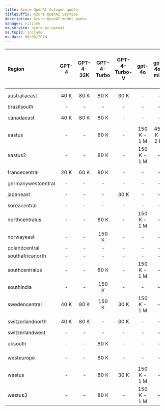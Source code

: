 ```yaml
---
title: Azure OpenAI Autogen quota
titleSuffix: Azure OpenAI Service
description: Azure OpenAI model quota
manager: nitinme
ms.service: azure-ai-openai
ms.topic: include
ms.date: 08/08/2024
---
```



| Region             | GPT-4   | GPT-4-32K   | GPT-4-Turbo   | GPT-4-Turbo-V   | gpt-4o      | gpt-4o-mini   | GPT-35-Turbo   | GPT-35-Turbo-Instruct   | gpt-4o - GlobalStandard   | gpt-4o-mini - GlobalStandard   | GPT-4o - Global-Batch   | GPT-4 - Global-Batch   | GPT-4-Turbo - Global-Batch   | gpt-35-turbo - Global-Batch   | Text-Embedding-Ada-002   | text-embedding-3-small   | text-embedding-3-large   | Babbage-002   | Babbage-002 - finetune   | Davinci-002   | Davinci-002 - finetune   | GPT-35-Turbo - finetune   | GPT-35-Turbo-1106 - finetune   | GPT-4 - finetune   | GPT-4o-mini - finetune   | GPT-35-Turbo-0125 - finetune   |
|:-------------------|:-------:|:-----------:|:-------------:|:---------------:|:-----------:|:-------------:|:--------------:|:-----------------------:|:-------------------------:|:------------------------------:|:-----------------------:|:----------------------:|:----------------------------:|:-----------------------------:|:------------------------:|:------------------------:|:------------------------:|:-------------:|:------------------------:|:-------------:|:------------------------:|:-------------------------:|:------------------------------:|:------------------:|:------------------------:|:-------------------------------|
| australiaeast      | 40 K    | 80 K        | 80 K          | 30 K            | -           | -             | 300 K          | -                       | 450 K - 30 M              | -                              | -                       | -                      | -                            | -                             | 350 K                    | -                        | -                        | -             | -                        | -             | -                        | -                         | -                              | -                  | -                        | -                              |
| brazilsouth        | -       | -           | -             | -               | -           | -             | -              | -                       | 450 K - 30 M              | -                              | -                       | -                      | -                            | -                             | 350 K                    | -                        | -                        | -             | -                        | -             | -                        | -                         | -                              | -                  | -                        | -                              |
| canadaeast         | 40 K    | 80 K        | 80 K          | -               | -           | -             | 300 K          | -                       | 450 K - 30 M              | -                              | -                       | -                      | -                            | -                             | 350 K                    | 350 K                    | 350 K                    | -             | -                        | -             | -                        | -                         | -                              | -                  | -                        | -                              |
| eastus             | -       | -           | 80 K          | -               | 150 K - 1 M | 450 K - 2 M   | 240 K          | 240 K                   | 450 K - 30 M              | 2 M - 50 M                     | 50 M - 5 B              | 5 M - 150 M            | 40 M - 300 M                 | 100 M - 10 B                  | 240 K                    | 350 K                    | 350 K                    | -             | -                        | -             | -                        | -                         | -                              | -                  | -                        | -                              |
| eastus2            | -       | -           | 80 K          | -               | 150 K - 1 M | -             | 300 K          | -                       | 450 K - 30 M              | -                              | -                       | -                      | -                            | -                             | 350 K                    | 350 K                    | 350 K                    | -             | -                        | -             | -                        | 250 K                     | 250 K                          | -                  | -                        | 250 K                          |
| francecentral      | 20 K    | 60 K        | 80 K          | -               | -           | -             | 240 K          | -                       | 450 K - 30 M              | -                              | -                       | -                      | -                            | -                             | 240 K                    | -                        | 350 K                    | -             | -                        | -             | -                        | -                         | -                              | -                  | -                        | -                              |
| germanywestcentral | -       | -           | -             | -               | -           | -             | -              | -                       | 450 K - 30 M              | -                              | -                       | -                      | -                            | -                             | -                        | -                        | -                        | -             | -                        | -             | -                        | -                         | -                              | -                  | -                        | -                              |
| japaneast          | -       | -           | -             | 30 K            | -           | -             | 300 K          | -                       | 450 K - 30 M              | -                              | -                       | -                      | -                            | -                             | 350 K                    | -                        | 350 K                    | -             | -                        | -             | -                        | -                         | -                              | -                  | -                        | -                              |
| koreacentral       | -       | -           | -             | -               | -           | -             | -              | -                       | 450 K - 30 M              | -                              | -                       | -                      | -                            | -                             | -                        | -                        | -                        | -             | -                        | -             | -                        | -                         | -                              | -                  | -                        | -                              |
| northcentralus     | -       | -           | 80 K          | -               | 150 K - 1 M | -             | 300 K          | -                       | 450 K - 30 M              | -                              | -                       | -                      | -                            | -                             | 350 K                    | -                        | -                        | 240 K         | 250 K                    | 240 K         | 250 K                    | 250 K                     | 250 K                          | 100 K              | 100 K                    | 250 K                          |
| norwayeast         | -       | -           | 150 K         | -               | -           | -             | -              | -                       | 450 K - 30 M              | -                              | -                       | -                      | -                            | -                             | 350 K                    | -                        | -                        | -             | -                        | -             | -                        | -                         | -                              | -                  | -                        | -                              |
| polandcentral      | -       | -           | -             | -               | -           | -             | -              | -                       | 450 K - 30 M              | -                              | -                       | -                      | -                            | -                             | -                        | -                        | -                        | -             | -                        | -             | -                        | -                         | -                              | -                  | -                        | -                              |
| southafricanorth   | -       | -           | -             | -               | -           | -             | -              | -                       | 450 K - 30 M              | -                              | -                       | -                      | -                            | -                             | 350 K                    | -                        | -                        | -             | -                        | -             | -                        | -                         | -                              | -                  | -                        | -                              |
| southcentralus     | -       | -           | 80 K          | -               | 150 K - 1 M | -             | 240 K          | -                       | 450 K - 30 M              | -                              | -                       | -                      | -                            | -                             | 240 K                    | -                        | -                        | -             | -                        | -             | -                        | -                         | -                              | -                  | -                        | -                              |
| southindia         | -       | -           | 150 K         | -               | -           | -             | 300 K          | -                       | 450 K - 30 M              | -                              | -                       | -                      | -                            | -                             | 350 K                    | -                        | 350 K                    | -             | -                        | -             | -                        | -                         | -                              | -                  | -                        | -                              |
| swedencentral      | 40 K    | 80 K        | 150 K         | 30 K            | 150 K - 1 M | -             | 300 K          | 240 K                   | 450 K - 30 M              | -                              | 50 M - 5 B              | 5 M - 150 M            | 40 M - 300 M                 | 100 M - 10 B                  | 350 K                    | -                        | 350 K                    | 240 K         | 250 K                    | 240 K         | 250 K                    | 250 K                     | 250 K                          | 100 K              | 100 K                    | 250 K                          |
| switzerlandnorth   | 40 K    | 80 K        | -             | 30 K            | -           | -             | 300 K          | -                       | 450 K - 30 M              | -                              | -                       | -                      | -                            | -                             | 350 K                    | -                        | -                        | -             | -                        | -             | -                        | -                         | -                              | -                  | -                        | -                              |
| switzerlandwest    | -       | -           | -             | -               | -           | -             | -              | -                       | -                         | -                              | -                       | -                      | -                            | -                             | -                        | -                        | -                        | -             | 250 K                    | -             | 250 K                    | 250 K                     | 250 K                          | -                  | -                        | 250 K                          |
| uksouth            | -       | -           | 80 K          | -               | -           | -             | 240 K          | -                       | 450 K - 30 M              | -                              | -                       | -                      | -                            | -                             | 350 K                    | -                        | 350 K                    | -             | -                        | -             | -                        | -                         | -                              | -                  | -                        | -                              |
| westeurope         | -       | -           | 80 K          | -               | -           | -             | 240 K          | -                       | 450 K - 30 M              | -                              | -                       | -                      | -                            | -                             | 240 K                    | -                        | -                        | -             | -                        | -             | -                        | -                         | -                              | -                  | -                        | -                              |
| westus             | -       | -           | 80 K          | 30 K            | 150 K - 1 M | -             | 300 K          | -                       | 450 K - 30 M              | -                              | 50 M - 5 B              | 5 M - 150 M            | 40 M - 300 M                 | 100 M - 10 B                  | 350 K                    | -                        | -                        | -             | -                        | -             | -                        | -                         | -                              | -                  | -                        | -                              |
| westus3            | -       | -           | 80 K          | -               | 150 K - 1 M | -             | -              | -                       | 450 K - 30 M              | -                              | -                       | -                      | -                            | -                             | 350 K                    | -                        | 350 K                    | -             | -                        | -             | -                        | -                         | -                              | -                  | -                        | -                              |
